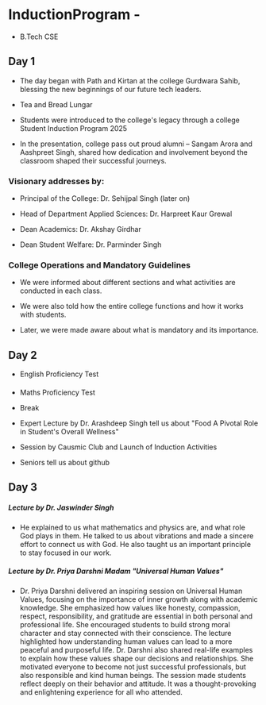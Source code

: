 # InductionProgram -
* B.Tech CSE
## Day 1

* The day began with Path and Kirtan at the college Gurdwara Sahib, blessing the new beginnings of our future tech leaders.
 
* Tea and Bread Lungar

* Students were introduced to the college's legacy through a college Student Induction Program 2025

* In the presentation, college pass out proud alumni – Sangam Arora and Aashpreet Singh, shared how dedication and involvement beyond the classroom shaped their successful journeys.

### Visionary addresses by:

* Principal of the College: Dr. Sehijpal Singh (later on)

* Head of Department Applied Sciences: Dr. Harpreet Kaur Grewal

* Dean Academics: Dr. Akshay Girdhar

* Dean Student Welfare: Dr. Parminder Singh

### College Operations and Mandatory Guidelines

* We were informed about different sections and what activities are conducted in each class.

* We were also told how the entire college functions and how it works with students.

* Later, we were made aware about what is mandatory and its importance.

## Day 2
 
* English Proficiency Test

#### 
* Maths Proficiency Test


* Break


* Expert Lecture by Dr. Arashdeep Singh tell us about "Food A Pivotal Role in Student's Overall Wellness"


* Session by Causmic Club and Launch of Induction Activities 

 
* Seniors tell us about github

## Day 3
 
##### Lecture by Dr. Jaswinder Singh
* He explained to us what mathematics and physics are, and what role God plays in them. He talked to us about vibrations and made a sincere effort to connect us with God. He also taught us an important principle to stay focused in our work.


##### Lecture by Dr. Priya Darshni Madam "Universal Human Values" 
* Dr. Priya Darshni delivered an inspiring session on Universal Human Values, focusing on the importance of inner growth along with academic knowledge. She emphasized how values like honesty, compassion, respect, responsibility, and gratitude are essential in both personal and professional life. She encouraged students to build strong moral character and stay connected with their conscience. The lecture highlighted how understanding human values can lead to a more peaceful and purposeful life. Dr. Darshni also shared real-life examples to explain how these values shape our decisions and relationships. She motivated everyone to become not just successful professionals, but also responsible and kind human beings. The session made students reflect deeply on their behavior and attitude. It was a thought-provoking and enlightening experience for all who attended.
